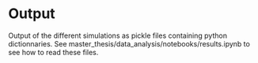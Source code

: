 # Output

Output of the different simulations as pickle files containing python dictionnaries. See master_thesis/data_analysis/notebooks/results.ipynb to see how to read these files.
